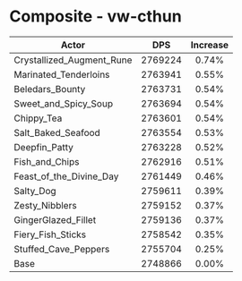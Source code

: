 # Composite - vw-cthun
| Actor | DPS | Increase |
|---|:---:|:---:|
|Crystallized_Augment_Rune|2769224|0.74%|
|Marinated_Tenderloins|2763941|0.55%|
|Beledars_Bounty|2763731|0.54%|
|Sweet_and_Spicy_Soup|2763694|0.54%|
|Chippy_Tea|2763601|0.54%|
|Salt_Baked_Seafood|2763554|0.53%|
|Deepfin_Patty|2763228|0.52%|
|Fish_and_Chips|2762916|0.51%|
|Feast_of_the_Divine_Day|2761449|0.46%|
|Salty_Dog|2759611|0.39%|
|Zesty_Nibblers|2759152|0.37%|
|GingerGlazed_Fillet|2759136|0.37%|
|Fiery_Fish_Sticks|2758542|0.35%|
|Stuffed_Cave_Peppers|2755704|0.25%|
|Base|2748866|0.00%|
